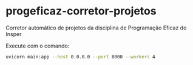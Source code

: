 # progeficaz-corretor-projetos
Corretor automático de projetos da disciplina de Programação Eficaz do Insper

Execute com o comando:
```bash
uvicorn main:app --host 0.0.0.0 --port 8000 --workers 4
```